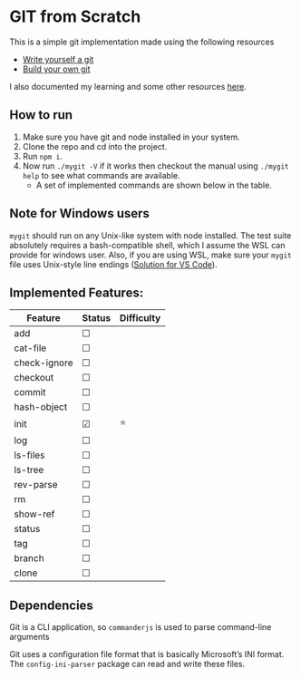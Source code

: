 # GIT from Scratch

This is a simple git implementation made using the following resources

- [Write yourself a git](https://wyag.thb.lt/)
- [Build your own git](https://github.com/codecrafters-io/build-your-own-x#build-your-own-git)

I also documented my learning and some other resources [here](https://dheeraj120501.notion.site/Build-your-own-Git-13d94a5a1082416091f38ac9f3c49797?pvs=4).

## How to run

1. Make sure you have git and node installed in your system.
1. Clone the repo and cd into the project.
1. Run `npm i`.
1. Now run `./mygit -V` if it works then checkout the manual using `./mygit help` to see what commands are available.
   - A set of implemented commands are shown below in the table.

## Note for Windows users

`mygit` should run on any Unix-like system with node installed. The test suite absolutely requires a bash-compatible shell, which I assume the WSL can provide for windows user. Also, if you are using WSL, make sure your `mygit` file uses Unix-style line endings ([Solution for VS Code](https://stackoverflow.com/questions/48692741/how-can-i-make-all-line-endings-eols-in-all-files-in-visual-studio-code-unix)).

## Implemented Features:

| Feature      | Status   | Difficulty |
| ------------ | -------- | ---------- |
| add          | &#x2610; |            |
| cat-file     | &#x2610; |            |
| check-ignore | &#x2610; |            |
| checkout     | &#x2610; |            |
| commit       | &#x2610; |            |
| hash-object  | &#x2610; |            |
| init         | &#x2611; | ⭐         |
| log          | &#x2610; |            |
| ls-files     | &#x2610; |            |
| ls-tree      | &#x2610; |            |
| rev-parse    | &#x2610; |            |
| rm           | &#x2610; |            |
| show-ref     | &#x2610; |            |
| status       | &#x2610; |            |
| tag          | &#x2610; |            |
| branch       | &#x2610; |            |
| clone        | &#x2610; |            |

## Dependencies

Git is a CLI application, so `commanderjs` is used to parse command-line arguments

Git uses a configuration file format that is basically Microsoft’s INI format. The `config-ini-parser` package can read and write these files.
